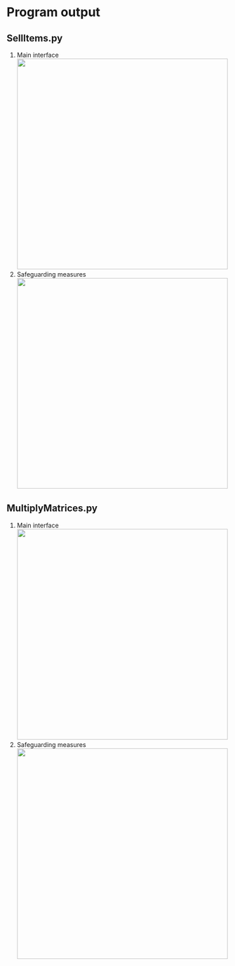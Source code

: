 # Program output

## SellItems.py

1.  Main interface<br><img src="https://github.com/hendraanggrian/IIT-ITM513/raw/assets/assignments/hw3/screenshot1_1.png" width="480">
1.  Safeguarding measures<br><img src="https://github.com/hendraanggrian/IIT-ITM513/raw/assets/assignments/hw3/screenshot1_2.png" width="480">

<div style="page-break-after: always;"></div>

## MultiplyMatrices.py

1.  Main interface<br><img src="https://github.com/hendraanggrian/IIT-ITM513/raw/assets/assignments/hw3/screenshot2_1.png" width="480">
1.  Safeguarding measures<br><img src="https://github.com/hendraanggrian/IIT-ITM513/raw/assets/assignments/hw3/screenshot2_2.png" width="480">
